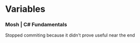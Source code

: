 # Variables
### Mosh | C# Fundamentals
Stopped commiting because it didn't prove useful near the end
